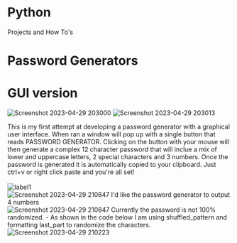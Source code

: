 # Python
Projects and How To's
# Password Generators
# GUI version
![Screenshot 2023-04-29 203000](https://user-images.githubusercontent.com/131925869/235331601-125c6136-a5a9-40fa-a9c9-e694bdc9ae27.png)  ![Screenshot 2023-04-29 203013](https://user-images.githubusercontent.com/131925869/235331625-be79c116-496e-4a75-b941-ef65e70a1b3a.png)

This is my first attempt at developing a password generator with a graphical user interface. When ran a window will pop up with a single button that reads PASSWORD GENERATOR. Clicking on the button with your mouse will then generate a complex 12 character password that will inclue a mix of lower and uppercase letters, 2 special characters and 3 numbers. Once the password is generated it is automatically copied to your clipboard. Just ctrl+v or right click paste and you're all set!
<br />
<br />
![label1](https://user-images.githubusercontent.com/131925869/235331799-6d24d50b-29c0-49e6-aad3-5ea383208467.png)
<br />
![Screenshot 2023-04-29 210847](https://user-images.githubusercontent.com/131925869/235332159-7fdec676-6e49-4207-888a-2360a9232774.png)  I'd like the password generator to output 4 numbers
<br />
![Screenshot 2023-04-29 210847](https://user-images.githubusercontent.com/131925869/235332159-7fdec676-6e49-4207-888a-2360a9232774.png)  Currently the password is not 100% randomized. - As shown in the code below I am using shuffled_pattern and formatting last_part to randomize the characters.
<br /> ![Screenshot 2023-04-29 210223](https://user-images.githubusercontent.com/131925869/235331991-41b797a0-a1d0-4515-ba38-7d8ecd958102.png)

